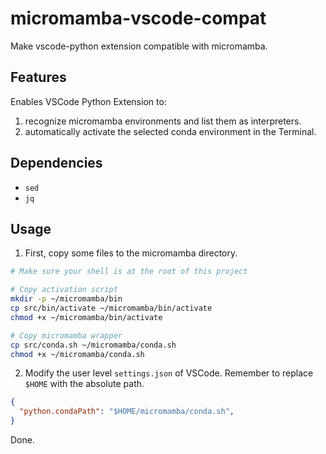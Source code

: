 # micromamba-vscode-compat
Make vscode-python extension compatible with micromamba.

## Features

Enables VSCode Python Extension to: 
1. recognize micromamba environments and list them as interpreters.
2. automatically activate the selected conda environment in the Terminal.

## Dependencies

- `sed`
- `jq`

## Usage

1. First, copy some files to the micromamba directory.

```bash
# Make sure your shell is at the root of this project

# Copy activation script
mkdir -p ~/micromamba/bin
cp src/bin/activate ~/micromamba/bin/activate
chmod +x ~/micromamba/bin/activate

# Copy micromamba wrapper
cp src/conda.sh ~/micromamba/conda.sh
chmod +x ~/micromamba/conda.sh

```

2. Modify the user level `settings.json` of VSCode.
Remember to replace `$HOME` with the absolute path.

```json
{
  "python.condaPath": "$HOME/micromamba/conda.sh",
}
```

Done.
